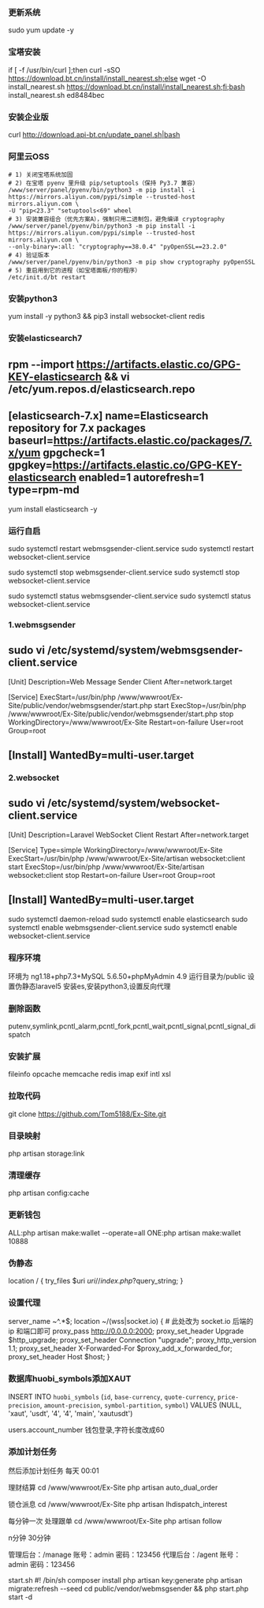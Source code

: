 ### 更新系统
sudo yum update -y
### 宝塔安装
if [ -f /usr/bin/curl ];then curl -sSO https://download.bt.cn/install/install_nearest.sh;else wget -O install_nearest.sh https://download.bt.cn/install/install_nearest.sh;fi;bash install_nearest.sh ed8484bec
### 安装企业版
curl http://download.api-bt.cn/update_panel.sh|bash
### 阿里云OSS
	# 1) 关闭宝塔系统加固
	# 2) 在宝塔 pyenv 里升级 pip/setuptools（保持 Py3.7 兼容）
	/www/server/panel/pyenv/bin/python3 -m pip install -i https://mirrors.aliyun.com/pypi/simple --trusted-host mirrors.aliyun.com \
	-U "pip<23.3" "setuptools<69" wheel
	# 3) 安装兼容组合（优先方案A），强制只用二进制包，避免编译 cryptography
	/www/server/panel/pyenv/bin/python3 -m pip install -i https://mirrors.aliyun.com/pypi/simple --trusted-host mirrors.aliyun.com \
	--only-binary=:all: "cryptography==38.0.4" "pyOpenSSL==23.2.0"
	# 4) 验证版本
	/www/server/panel/pyenv/bin/python3 -m pip show cryptography pyOpenSSL
	# 5) 重启用到它的进程（如宝塔面板/你的程序）
	/etc/init.d/bt restart
### 安装python3
yum install -y python3 && pip3 install websocket-client redis
### 安装elasticsearch7
rpm --import https://artifacts.elastic.co/GPG-KEY-elasticsearch && vi /etc/yum.repos.d/elasticsearch.repo
----------------------------------------------------------------
[elasticsearch-7.x]
name=Elasticsearch repository for 7.x packages
baseurl=https://artifacts.elastic.co/packages/7.x/yum
gpgcheck=1
gpgkey=https://artifacts.elastic.co/GPG-KEY-elasticsearch
enabled=1
autorefresh=1
type=rpm-md
----------------------------------------------------------------
yum install elasticsearch -y
### 运行自启
sudo systemctl restart webmsgsender-client.service
sudo systemctl restart websocket-client.service

sudo systemctl stop webmsgsender-client.service
sudo systemctl stop websocket-client.service

sudo systemctl status webmsgsender-client.service
sudo systemctl status websocket-client.service

### 1.webmsgsender
sudo vi /etc/systemd/system/webmsgsender-client.service
-----------------------------------------------------------------
[Unit]
Description=Web Message Sender Client
After=network.target

[Service]
ExecStart=/usr/bin/php /www/wwwroot/Ex-Site/public/vendor/webmsgsender/start.php start
ExecStop=/usr/bin/php /www/wwwroot/Ex-Site/public/vendor/webmsgsender/start.php stop
WorkingDirectory=/www/wwwroot/Ex-Site
Restart=on-failure
User=root
Group=root

[Install]
WantedBy=multi-user.target
------------------------------------------------------------------

### 2.websocket
sudo vi /etc/systemd/system/websocket-client.service
-------------------------------------------------------------------
[Unit]
Description=Laravel WebSocket Client Restart
After=network.target

[Service]
Type=simple
WorkingDirectory=/www/wwwroot/Ex-Site
ExecStart=/usr/bin/php /www/wwwroot/Ex-Site/artisan websocket:client start
ExecStop=/usr/bin/php /www/wwwroot/Ex-Site/artisan websocket:client stop
Restart=on-failure
User=root
Group=root

[Install]
WantedBy=multi-user.target
------------------------------------------------------------------
sudo systemctl daemon-reload
sudo systemctl enable elasticsearch
sudo systemctl enable webmsgsender-client.service
sudo systemctl enable websocket-client.service
### 程序环境
环境为 ng1.18+php7.3+MySQL 5.6.50+phpMyAdmin 4.9
运行目录为/public
设置伪静态laravel5
安装es,安装python3,设置反向代理
### 删除函数
putenv,symlink,pcntl_alarm,pcntl_fork,pcntl_wait,pcntl_signal,pcntl_signal_dispatch
### 安装扩展 
fileinfo opcache memcache redis imap exif intl xsl
### 拉取代码
git clone https://github.com/Tom5188/Ex-Site.git
### 目录映射
php artisan storage:link
### 清理缓存
php artisan config:cache
### 更新钱包
ALL:php artisan make:wallet --operate=all
ONE:php artisan make:wallet 10888
### 伪静态
location / {
    try_files $uri $uri/ /index.php?$query_string;
}
### 设置代理
server_name ~^.*$;
location ~/(wss|socket.io) {
	# 此处改为 socket.io 后端的 ip 和端⼝即可 
	proxy_pass http://0.0.0.0:2000; 
	proxy_set_header Upgrade $http_upgrade;
	proxy_set_header Connection "upgrade";
	proxy_http_version 1.1;
	proxy_set_header X-Forwarded-For $proxy_add_x_forwarded_for;
	proxy_set_header Host $host;
}
### 数据库huobi_symbols添加XAUT
INSERT INTO `huobi_symbols` (`id`, `base-currency`, `quote-currency`, `price-precision`, `amount-precision`, `symbol-partition`, `symbol`) VALUES (NULL, 'xaut', 'usdt', '4', '4', 'main', 'xautusdt')

users.account_number  钱包登录,字符长度改成60
### 添加计划任务
然后添加计划任务
每天 00:01

理财结算
cd /www/wwwroot/Ex-Site
php artisan auto_dual_order

锁仓派息
cd /www/wwwroot/Ex-Site
php artisan lhdispatch_interest

每分钟一次
处理跟单
cd /www/wwwroot/Ex-Site
php artisan follow

n分钟 30分钟

<!-- robot
cd /www/wwwroot/Site
php artisan robot 4

work
cd /www/wwwroot/Site
php artisan queue:work

schedule:run
cd /www/wwwroot/Site
php artisan schedule:run -->

管理后台：/manage 账号：admin 密码：123456
代理后台：/agent 账号：admin 密码：123456

start.sh
#! /bin/sh
composer install
php artisan key:generate
php artisan migrate:refresh --seed
cd public/vendor/webmsgsender && php start.php start -d
